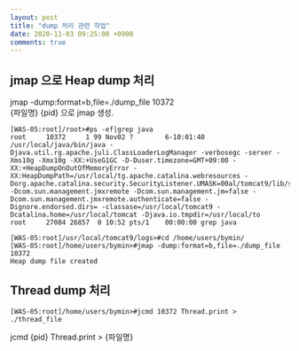```yaml
---
layout: post
title: "dump 처리 관련 작업"
date: 2020-11-03 09:25:00 +0900
comments: true
---
```


## jmap 으로 Heap dump 처리


jmap -dump:format=b,file=./dump_file 10372   
{파일명} {pid} 으로 jmap 생성.


```
[WAS-05:root]/root>#ps -ef|grep java
root     10372     1 99 Nov02 ?        6-10:01:40 /usr/local/java/bin/java -Djava.util.rg.apache.juli.ClassLoaderLogManager -verbosegc -server -Xms10g -Xmx10g -XX:+UseG1GC -D-Duser.timezone=GMT+09:00 -XX:+HeapDumpOnOutOfMemoryError -XX:HeapDumpPath=/usr/local/tg.apache.catalina.webresources -Dorg.apache.catalina.security.SecurityListener.UMASK=00al/tomcat9/lib/scouter.agent.jar -Dcom.sun.management.jmxremote -Dcom.sun.management.jm=false -Dcom.sun.management.jmxremote.authenticate=false -Dignore.endorsed.dirs= -classase=/usr/local/tomcat9 -Dcatalina.home=/usr/local/tomcat -Djava.io.tmpdir=/usr/local/to
root     27084 26857  0 10:52 pts/1    00:00:00 grep java

[WAS-05:root]/usr/local/tomcat9/logs>#cd /home/users/bymin/
[WAS-05:root]/home/users/bymin>#jmap -dump:format=b,file=./dump_file 10372
Heap dump file created
```

## Thread dump 처리

```
[WAS-05:root]/home/users/bymin>#jcmd 10372 Thread.print > ./thread_file
```

jcmd {pid} Thread.print > {파일명}
